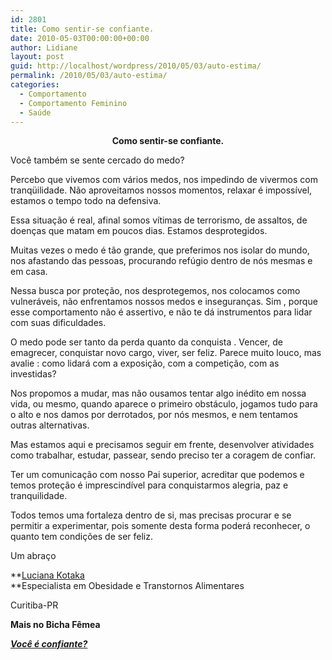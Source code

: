 ```yaml
---
id: 2801
title: Como sentir-se confiante.
date: 2010-05-03T00:00:00+00:00
author: Lidiane
layout: post
guid: http://localhost/wordpress/2010/05/03/auto-estima/
permalink: /2010/05/03/auto-estima/
categories:
  - Comportamento
  - Comportamento Feminino
  - Saúde
---
```

<p style="text-align: center;">
  <strong>Como sentir-se confiante.</strong>
</p>

Você também se sente cercado do medo?

Percebo que vivemos com vários medos, nos impedindo de vivermos com tranqüilidade. Não aproveitamos nossos momentos, relaxar é impossível, estamos o tempo todo na defensiva.<!--more-->


  
Essa situação é real, afinal somos vítimas de terrorismo, de assaltos, de doenças que matam em poucos dias. Estamos desprotegidos.

Muitas vezes o medo é tão grande, que preferimos nos isolar do mundo, nos afastando das pessoas, procurando refúgio dentro de nós mesmas e em casa.

Nessa busca por proteção, nos desprotegemos, nos colocamos como vulneráveis, não enfrentamos nossos medos e inseguranças. Sim , porque esse comportamento não é assertivo, e não te dá instrumentos para lidar com suas dificuldades.

O medo pode ser tanto da perda quanto da conquista . Vencer, de emagrecer, conquistar novo cargo, viver, ser feliz. Parece muito louco, mas avalie : como lidará com a exposição, com a competição, com as investidas?
  
Nos propomos a mudar, mas não ousamos tentar algo inédito em nossa vida, ou mesmo, quando aparece o primeiro obstáculo, jogamos tudo para o alto e nos damos por derrotados, por nós mesmos, e nem tentamos outras alternativas.

Mas estamos aqui e precisamos seguir em frente, desenvolver atividades como trabalhar, estudar, passear, sendo preciso ter a coragem de confiar.

Ter um comunicação com nosso Pai superior, acreditar que podemos e temos proteção é imprescindível para conquistarmos alegria, paz e tranquilidade.

Todos temos uma fortaleza dentro de si, mas precisas procurar e se permitir a experimentar, pois somente desta forma poderá reconhecer, o quanto tem condições de ser feliz.

Um abraço
  
**<a href="http://blog.comportamentomagro.com.br/" target="_blank">Luciana Kotaka<br /> </a>**Especialista em Obesidade e Transtornos Alimentares
  
Curitiba-PR

**Mais no Bicha Fêmea**

**_<a href="http://www.trololodemulher.com.br/2010/05/21/auto-estima-confianca-mulher/" target="_self">Você é confiante?</a>_**